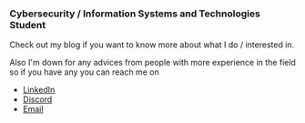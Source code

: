 ###  Cybersecurity / Information Systems and Technologies Student
Check out my blog if you want to know more about what I do / interested in.

Also I'm down for any advices from people with more experience in the field so if you have any you can reach me on
- [LinkedIn](https://www.linkedin.com/in/vix4800)
- [Discord](https://discordapp.com/users/VIX#9134)
- [Email](mailto:gordan.ei@protonmail.ch)
